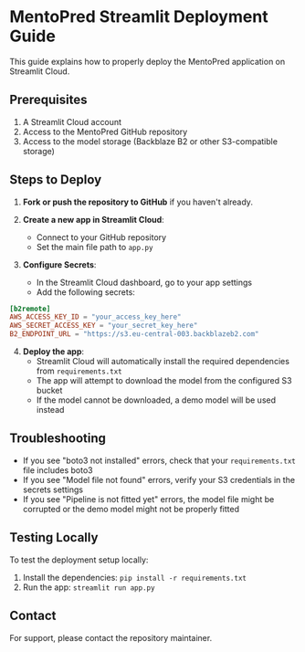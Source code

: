 # MentoPred Streamlit Deployment Guide

This guide explains how to properly deploy the MentoPred application on Streamlit Cloud.

## Prerequisites

1. A Streamlit Cloud account
2. Access to the MentoPred GitHub repository
3. Access to the model storage (Backblaze B2 or other S3-compatible storage)

## Steps to Deploy

1. **Fork or push the repository to GitHub** if you haven't already.

2. **Create a new app in Streamlit Cloud**:
   - Connect to your GitHub repository
   - Set the main file path to `app.py`

3. **Configure Secrets**:
   - In the Streamlit Cloud dashboard, go to your app settings
   - Add the following secrets:

```toml
[b2remote]
AWS_ACCESS_KEY_ID = "your_access_key_here"
AWS_SECRET_ACCESS_KEY = "your_secret_key_here"
B2_ENDPOINT_URL = "https://s3.eu-central-003.backblazeb2.com"
```

4. **Deploy the app**:
   - Streamlit Cloud will automatically install the required dependencies from `requirements.txt`
   - The app will attempt to download the model from the configured S3 bucket
   - If the model cannot be downloaded, a demo model will be used instead

## Troubleshooting

- If you see "boto3 not installed" errors, check that your `requirements.txt` file includes boto3
- If you see "Model file not found" errors, verify your S3 credentials in the secrets settings
- If you see "Pipeline is not fitted yet" errors, the model file might be corrupted or the demo model might not be properly fitted

## Testing Locally

To test the deployment setup locally:

1. Install the dependencies: `pip install -r requirements.txt`
2. Run the app: `streamlit run app.py`

## Contact

For support, please contact the repository maintainer.
